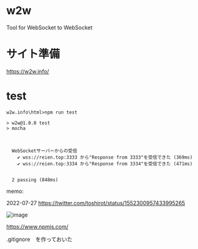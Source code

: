# w2w
Tool for WebSocket to WebSocket


# サイト準備
https://w2w.info/

# test

```
w2w.info\html>npm run test

> w2w@1.0.0 test
> mocha



  WebSocketサーバーからの受信
    ✔ wss://reien.top:3333 から"Response from 3333"を受信できた (369ms)
    ✔ wss://reien.top:3334 から"Response from 3334"を受信できた (471ms)


  2 passing (848ms)
```



memo:

2022-07-27
https://twitter.com/toshirot/status/1552300957433995265

![image](https://user-images.githubusercontent.com/154680/180593387-5702aee6-a8b1-4ce2-9f6a-d319a484a1cb.png)

https://www.npmjs.com/

.gitignore　を作っておいた

